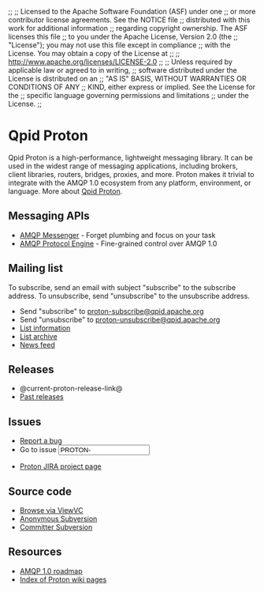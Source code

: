 ;;
;; Licensed to the Apache Software Foundation (ASF) under one
;; or more contributor license agreements.  See the NOTICE file
;; distributed with this work for additional information
;; regarding copyright ownership.  The ASF licenses this file
;; to you under the Apache License, Version 2.0 (the
;; "License"); you may not use this file except in compliance
;; with the License.  You may obtain a copy of the License at
;; 
;;   http://www.apache.org/licenses/LICENSE-2.0
;; 
;; Unless required by applicable law or agreed to in writing,
;; software distributed under the License is distributed on an
;; "AS IS" BASIS, WITHOUT WARRANTIES OR CONDITIONS OF ANY
;; KIND, either express or implied.  See the License for the
;; specific language governing permissions and limitations
;; under the License.
;;

<div id="left" markdown="1">

# Qpid Proton

<div id="welcome" markdown="1">

Qpid Proton is a high-performance, lightweight messaging library. It
can be used in the widest range of messaging applications, including
brokers, client libraries, routers, bridges, proxies, and more. Proton
makes it trivial to integrate with the AMQP 1.0 ecosystem from any
platform, environment, or language. More about
[Qpid Proton](@site-url@/proton/overview.html).

</div>

## Messaging APIs

 - [AMQP Messenger](@site-url@/components/messenger/index.html) - Forget plumbing and focus on your task
 - [AMQP Protocol Engine](@site-url@/components/protocol-engine/index.html) - Fine-grained control over AMQP 1.0

## Mailing list

To subscribe, send an email with subject "subscribe" to the subscribe
address.  To unsubscribe, send "unsubscribe" to the unsubscribe
address.

 - Send "subscribe" to <proton-subscribe@qpid.apache.org>
 - Send "unsubscribe" to <proton-unsubscribe@qpid.apache.org>
 - [List information](http://mail-archives.apache.org/mod_mbox/qpid-proton/)
 - [List archive](http://qpid.2158936.n2.nabble.com/Apache-Qpid-Proton-f7580687.html)
 - [News feed](http://mail-archives.apache.org/mod_mbox/qpid-proton/?format=atom)

</div>
<div id="right" markdown="1">

## Releases

 - @current-proton-release-link@
 - [Past releases](@site-url@/releases/index.html#past-releases)

## Issues

 - [Report a bug](https://issues.apache.org/jira/secure/CreateIssue.jspa?pid=12313720&issuetype=1&priority=3)
 - <form id="jira-goto-form" action="?" method="get">Go to issue <input name="jira" value="PROTON-"/></form>
 - [Proton JIRA project page](https://issues.apache.org/jira/browse/PROTON)

## Source code

 - [Browse via ViewVC](http://svn.apache.org/viewvc/qpid/proton/trunk)
 - [Anonymous Subversion](http://svn.apache.org/repos/asf/qpid/proton/trunk)
 - [Committer Subversion](https://svn.apache.org/repos/asf/qpid/proton/trunk)

## Resources

 - [AMQP 1.0 roadmap](https://cwiki.apache.org/qpid/amqp-10-roadmap.html)
 - [Index of Proton wiki pages](https://cwiki.apache.org/confluence/display/qpid/Proton)

</div>
